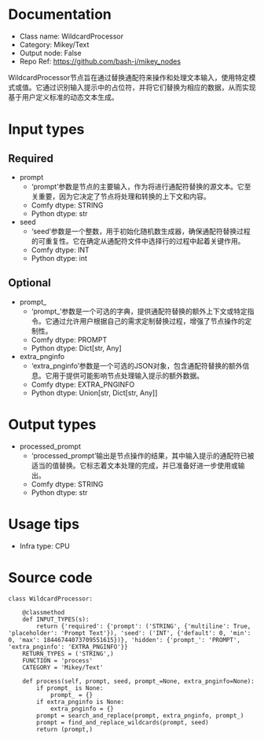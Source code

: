 # Documentation
- Class name: WildcardProcessor
- Category: Mikey/Text
- Output node: False
- Repo Ref: https://github.com/bash-j/mikey_nodes

WildcardProcessor节点旨在通过替换通配符来操作和处理文本输入，使用特定模式或值。它通过识别输入提示中的占位符，并将它们替换为相应的数据，从而实现基于用户定义标准的动态文本生成。

# Input types
## Required
- prompt
    - ‘prompt’参数是节点的主要输入，作为将进行通配符替换的源文本。它至关重要，因为它决定了节点将处理和转换的上下文和内容。
    - Comfy dtype: STRING
    - Python dtype: str
- seed
    - ‘seed’参数是一个整数，用于初始化随机数生成器，确保通配符替换过程的可重复性。它在确定从通配符文件中选择行的过程中起着关键作用。
    - Comfy dtype: INT
    - Python dtype: int
## Optional
- prompt_
    - ‘prompt_’参数是一个可选的字典，提供通配符替换的额外上下文或特定指令。它通过允许用户根据自己的需求定制替换过程，增强了节点操作的定制性。
    - Comfy dtype: PROMPT
    - Python dtype: Dict[str, Any]
- extra_pnginfo
    - ‘extra_pnginfo’参数是一个可选的JSON对象，包含通配符替换的额外信息。它用于提供可能影响节点处理输入提示的额外数据。
    - Comfy dtype: EXTRA_PNGINFO
    - Python dtype: Union[str, Dict[str, Any]]

# Output types
- processed_prompt
    - ‘processed_prompt’输出是节点操作的结果，其中输入提示的通配符已被适当的值替换。它标志着文本处理的完成，并已准备好进一步使用或输出。
    - Comfy dtype: STRING
    - Python dtype: str

# Usage tips
- Infra type: CPU

# Source code
```
class WildcardProcessor:

    @classmethod
    def INPUT_TYPES(s):
        return {'required': {'prompt': ('STRING', {'multiline': True, 'placeholder': 'Prompt Text'}), 'seed': ('INT', {'default': 0, 'min': 0, 'max': 18446744073709551615})}, 'hidden': {'prompt_': 'PROMPT', 'extra_pnginfo': 'EXTRA_PNGINFO'}}
    RETURN_TYPES = ('STRING',)
    FUNCTION = 'process'
    CATEGORY = 'Mikey/Text'

    def process(self, prompt, seed, prompt_=None, extra_pnginfo=None):
        if prompt_ is None:
            prompt_ = {}
        if extra_pnginfo is None:
            extra_pnginfo = {}
        prompt = search_and_replace(prompt, extra_pnginfo, prompt_)
        prompt = find_and_replace_wildcards(prompt, seed)
        return (prompt,)
```